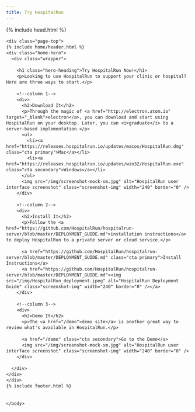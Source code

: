 ```yaml
---
title: Try HospitalRun
---
```

<html>

  {% include head.html %}

  <body class="page-home">

    <div class="page-top">
    {% include home/header.html %}
    <div class="home-hero">
      <div class="wrapper">

        <h1 class="hero-heading">Try HospitalRun Now!</h1>
        <p>Looking to use HospitalRun to support your clinic or hospital? Here are three ways to start.</p>

        <!--column 1-->
        <div>
          <h2>Download It</h2>
          <p>Through the magic of <a href="http://electron.atom.io" target="_blank">electron</a>, you can download and start using HospitalRun on your desktop. Later, you can <i>graduate</i> to a server-based implementation.</p>
          <ul>
            <li><a href="https://releases.hospitalrun.io/updates/macos/HospitalRun.dmg" class="cta primary">Mac</a></li>
            <li><a href="https://releases.hospitalrun.io/updates/win32/HospitalRun.exe" class="cta secondary">Windows</a></li>
          </ul>
          <img src="/img/screenshot-mock-sm.jpg" alt="HospitalRun user interface screenshot" class="screenshot-img" width="240" border="0" />
        </div>

        <!--column 2-->
        <div>
          <h2>Install It</h2>
          <p>Follow the <a href="https://github.com/HospitalRun/hospitalrun-server/blob/master/DEPLOYMENT_GUIDE.md">installation instructions</a> to deploy HospitalRun to a private server or cloud service.</p>

          <a href="https://github.com/HospitalRun/hospitalrun-server/blob/master/DEPLOYMENT_GUIDE.md" class="cta primary">Install Instructions</a>
          <a href="https://github.com/HospitalRun/hospitalrun-server/blob/master/DEPLOYMENT_GUIDE.md"><img src="/img/HospitalRun_deployment.jpeg" alt="HospitalRun Deployment Guide" class="screenshot-img" width="240" border="0" /></a>
        </div>

        <!--column 3-->
        <div>
          <h2>Demo It</h2>
          <p>The <a href="/demo">demo site</a> is another great way to review what's available in HospitalRun.</p>

          <a href="/demo" class="cta secondary">Go to the Demo</a>
          <img src="/img/screenshot-mock-sm.jpg" alt="HospitalRun user interface screenshot" class="screenshot-img" width="240" border="0" />
        </div>

      </div>
    </div>
    </div>
    {% include footer.html %}


    </body>
</html>

